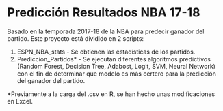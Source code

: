 # Predicción Resultados NBA 17-18

Basado en la temporada 2017-18 de la NBA para predecir ganador del partido. Este proyecto está dividido en 2 scripts:

1. ESPN_NBA_stats - Se obtienen las estadísticas de los partidos.
2. Prediccion_Partidos* - Se ejecutan diferentes algoritmos predictivos (Random Forest, Decision Tree, Adabost, Logit, SVM, Neural Network) con el fin de determinar que modelo es más certero para la predicción del ganador del partido.

*Previamente a la carga del .csv en R, se han hecho unas modificaciones en Excel.
